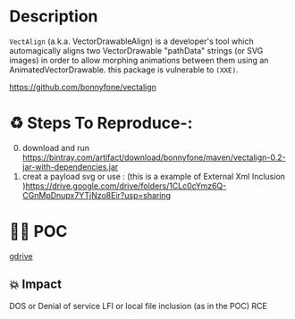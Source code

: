 # Description

 `VectAlign` (a.k.a. VectorDrawableAlign) is a developer's tool which automagically aligns two VectorDrawable "pathData" strings (or SVG images) in order to allow morphing animations between them using an AnimatedVectorDrawable. this package is vulnerable to `(XXE)`.

https://github.com/bonnyfone/vectalign

# :recycle:  Steps To Reproduce-:  
  0) download and run https://bintray.com/artifact/download/bonnyfone/maven/vectalign-0.2-jar-with-dependencies.jar
  1) creat a payload svg or use : (this is a example of External Xml Inclusion )https://drive.google.com/drive/folders/1CLc0cYmz6Q-CGnMpDnupx7YTjNzo8Eir?usp=sharing
# :male_detective: POC
  [gdrive](https://drive.google.com/file/d/1VqfAgldmtY-qrgHRfizVvAH2oIFZVT-q/view?usp=sharing)
## 💥 Impact
DOS or Denial of service
LFI or local file inclusion (as in the POC)
RCE 
